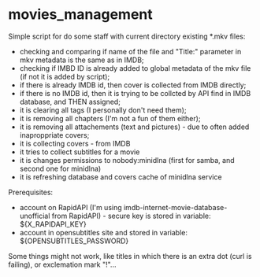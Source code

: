 # movies_management
Simple script for do some staff with current directory existing *.mkv files:
- checking and comparing if name of the file and "Title:" parameter in mkv metadata is the same as in IMDB;
- checking if IMBD ID is already added to global metadata of the mkv file (if not it is added by script);
- if there is already IMDB id, then cover is collected from IMDB directly;
- if there is no IMDB id, then it is trying to be collcted by API find in IMDB database, and THEN assigned;
- it is clearing all tags (I personally don't need them);
- it is removing all chapters (I'm not a fun of them either);
- it is removing all attachements (text and pictures) - due to often added inaproppriate covers;
- it is collecting covers - from IMDB
- it tries to collect subtitles for a movie
- it is changes permissions to nobody:minidlna (first for samba, and second one for minidlna)
- it is refreshing database and covers cache of minidlna service

Prerequisites:
- account on RapidAPI (I'm using imdb-internet-movie-database-unofficial from RapidAPI) - secure key is stored in variable: ${X_RAPIDAPI_KEY}
- account in opensubtitles site and stored in variable: ${OPENSUBTITLES_PASSWORD}

Some things might not work, like titles in which there is an extra dot (curl is failing), or exclemation mark "!"... 
